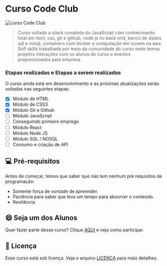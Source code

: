 # Curso Code Club

<img src="https://images.memberkit.com.br/eyJfcmFpbHMiOnsibWVzc2FnZSI6IkJBaHBBMTRkRGc9PSIsImV4cCI6bnVsbCwicHVyIjoiYmxvYl9pZCJ9fQ%3D%3D--454dd4c501111f1e499573643342d5b559f25552/Co%CC%81pia%20de%20Co%CC%81pia%20de%20Co%CC%81pia%20de%20Co%CC%81pia%20de%20Co%CC%81pia%20de%20Yellow%2C%20White%20and%20Black%20Edgy%20Maximalism%20Video%20Gaming%20YouTube%20Outro.png?width=600&height=100&auto=format" alt="curso Code Club">

> Curso voltado a stack completa do JavaScript com conhecimento total em html, css, git e github, node js no back end, banco de dados sql e nosql, containers com docker e computação em nuvem na aws.
Soft skills trabalhada por meio da comunidade do curso onde temos projetos interações com os alunos do curso e eventos proporcionados pela empresa. 

### Etapas realizadas e Etapas a serem realizadas

O curso ainda está em desenvolvimento e as próximas atualizações serão voltadas nas seguintes etapas:

- [x] Módulo de HTML
- [x] Módulo de CSS3
- [x] Módulo Git e Github
- [ ] Módulo JavaScript
- [ ] Conseguindo primeiro emprego
- [ ] Módulo React
- [ ] Módulo Node JS
- [ ] Módulo SQL / NOSQL
- [ ] Consumo e criação de API

## 💻 Pré-requisitos

Antes de começar, temos que saber que não tem nenhum pré requisitos de programação:
* Somente força de vontade de apreender.
* Paciência para saber que leva um tempo para absorver o conteúdo.
* Resiliência

## 😄 Seja um dos Alunos<br>

Quer fazer parte desse curso? Clique [AQUI](https://rodolfomori.com.br/codeclub/) e veja como participar.

## 📝 Licença

Esse curso está sob licença. Veja o arquivo [LICENÇA](LICENSE.md) para mais detalhes.